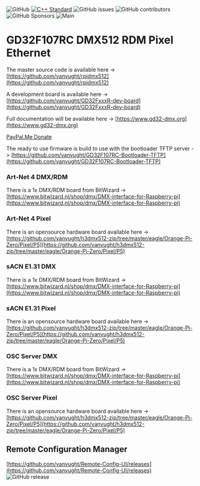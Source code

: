 ![GitHub](https://img.shields.io/github/license/vanvught/GD32F107RC-DMX512-RDM)
[![C++ Standard](https://img.shields.io/badge/C%2B%2B-20-blue.svg)](https://img.shields.io/badge/C%2B%2B-11%-blue.svg)
![GitHub issues](https://img.shields.io/github/issues-raw/vanvught/GD32F107RC-DMX512-RDM)
![GitHub contributors](https://img.shields.io/github/contributors/vanvught/GD32F107RC-DMX512-RDM)
![GitHub Sponsors](https://img.shields.io/github/sponsors/vanvught)
![Main](https://github.com/vanvught/GD32F107RC-DMX512-RDM/actions/workflows/c-cpp.yml/badge.svg?branch=main)

# GD32F107RC DMX512 RDM Pixel Ethernet
The master source code is available here -> [https://github.com/vanvught/rpidmx512](https://github.com/vanvught/rpidmx512)

A development board is available here -> [https://github.com/vanvught/GD32FxxxR-dev-board](https://github.com/vanvught/GD32FxxxR-dev-board)

Full documentation will be available here -> [https://www.gd32-dmx.org](https://www.gd32-dmx.org)

[PayPal.Me Donate](https://paypal.me/AvanVught?locale.x=nl_NL)

The ready to use firmware is build to use with the bootloader TFTP server -> [https://github.com/vanvught/GD32F107RC-Bootloader-TFTP](https://github.com/vanvught/GD32F107RC-Bootloader-TFTP)

### Art-Net 4 DMX/RDM
There is a 1x DMX/RDM board from BitWizard -> [https://www.bitwizard.nl/shop/dmx/DMX-interface-for-Raspberry-pi](https://www.bitwizard.nl/shop/dmx/DMX-interface-for-Raspberry-pi)
### Art-Net 4 Pixel
There is an opensource hardware board available here -> [https://github.com/vanvught/h3dmx512-zip/tree/master/eagle/Orange-Pi-Zero/Pixel/P5](https://github.com/vanvught/h3dmx512-zip/tree/master/eagle/Orange-Pi-Zero/Pixel/P5)
### sACN E1.31 DMX
There is a 1x DMX/RDM board from BitWizard -> [https://www.bitwizard.nl/shop/dmx/DMX-interface-for-Raspberry-pi](https://www.bitwizard.nl/shop/dmx/DMX-interface-for-Raspberry-pi)
### sACN E1.31 Pixel
There is an opensource hardware board available here -> [https://github.com/vanvught/h3dmx512-zip/tree/master/eagle/Orange-Pi-Zero/Pixel/P5](https://github.com/vanvught/h3dmx512-zip/tree/master/eagle/Orange-Pi-Zero/Pixel/P5)
### OSC Server DMX
There is a 1x DMX/RDM board from BitWizard -> [https://www.bitwizard.nl/shop/dmx/DMX-interface-for-Raspberry-pi](https://www.bitwizard.nl/shop/dmx/DMX-interface-for-Raspberry-pi)
### OSC Server Pixel
There is an opensource hardware board available here -> [https://github.com/vanvught/h3dmx512-zip/tree/master/eagle/Orange-Pi-Zero/Pixel/P5](https://github.com/vanvught/h3dmx512-zip/tree/master/eagle/Orange-Pi-Zero/Pixel/P5)

## Remote Configuration Manager
[https://github.com/vanvught/Remote-Config-UI/releases](https://github.com/vanvught/Remote-Config-UI/releases)<br>
<img alt="GitHub release" src="https://img.shields.io/github/v/release/vanvught/Remote-Config-UI">